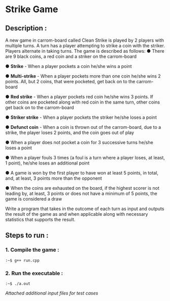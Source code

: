 # Strike Game

## Description :
A new game in carrom-board called Clean Strike is played by 2 players with multiple turns. A
turn has a player attempting to strike a coin with the striker. Players alternate in taking turns.
The game is described as follows:
● There are 9 black coins, a red coin and a striker on the
carrom-board

● **Strike** - When a player pockets a coin he/she wins a point

● **Multi-strike** - When a player pockets more than one coin he/she
wins 2 points. All, but 2 coins, that were pocketed, get back
on to the carrom-board

● **Red strike** - When a player pockets red coin he/she wins 3
points. If other coins are pocketed along with red coin in the
same turn, other coins get back on to the carrom-board

● **Striker strike** - When a player pockets the striker he/she loses
a point

● **Defunct coin** - When a coin is thrown out of the carrom-board,
due to a strike, the player loses 2 points, and the coin goes
out of play

● When a player does not pocket a coin for 3 successive turns
he/she loses a point

● When a player ​fouls 3 times (a foul is a turn where a player
loses, at least, 1 point), he/she loses an additional point

● A ​game is won by the first player to have won at least 5 points,
in total, and, at least, 3 points more than the opponent

● When the coins are exhausted on the board, if the highest
scorer is not leading by, at least, 3 points or does not have a
minimum of 5 points, the game is considered a draw

Write a program that takes in the outcome of each turn as input and outputs the result of the game as and when applicable along with necessary statistics that supports the result.

## Steps to run :

### 1. Compile the game :

```console
:~$ g++ run.cpp
```

### 2. Run the executable :

```console
:~$ ./a.out
```
*Attached additional input files for test cases*
